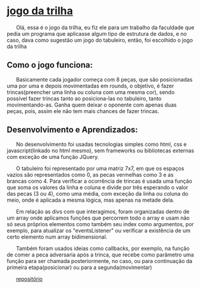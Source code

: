 


<head><style>
    p{
        text-indent:25px
    }
    style{
        display:none
    }
    head{
        display:none
    }
</style></head>

<h1><a href="https://brayanlolv.github.io/jogo-trilha/index.html"> jogo da trilha</a></h1>

<p>Olá, essa é o jogo da trilha, eu fiz ele para um trabalho da faculdade que pedia um programa que aplicasse algum tipo de estrutura de dados, e no caso, dava como sugestão um  jogo do tabuleiro, então, foi escolhido o jogo da trilha
</p>

<h2>Como o jogo funciona:</h2>

<p>
Basicamente cada jogador começa com 8 peças, que são posicionadas uma por uma e  depois movimentadas em rounds, o objetivo, é fazer trincas(preencher uma linha ou coluna com uma mesma cor), sendo possível fazer trincas tanto ao posiciona-las no tabuleiro, tanto movimentando-as. Ganha quem deixar o oponente com apenas duas peças, pois, assim ele não tem mais chances de fazer trincas.</p>

<h2>Desenvolvimento e Aprendizados:</h2>

<p>No desenvolvimento foi usadas tecnologias simples como html, css e javascript(linkado no html mesmo), sem frameworks ou bibliotecas externas com exceção de uma função JQuery.</p>

<p>
O tabuleiro foi representado por uma matriz 7x7, em que os espaços vazios são representados como 0, as pecas vermelhas como 3 e as brancas como 4. Para verificar a ocorrência de trincas é usada uma função que soma os valores da linha e coluna e divide por três esperando o valor das pecas (3 ou 4), como uma média, com exceção da  linha ou coluna do meio, onde é aplicada a mesma lógica, mas apenas na   metade dela.</p>

<p>Em relação as divs com que interagimos, foram organizadas dentro de um array onde aplicamos funções que percorrem todo o array e usam não só seus próprios elementos como também seu index como argumentos, por exemplo, para atualizar os "eventsListener" ou verificar a existência de um certo elemento num array bidimensional.
</p>
<p>Também foram usados ideias como callbacks, por exemplo, na função de comer a peca adversaria após a trinca, que recebe como parâmetro uma função para ser chamada posteriormente, no caso, ou para continuação da primeira etapa(posicionar) ou para a segunda(movimentar)</p>

<a href="https://github.com/brayanlolv/jogo-trilha">repositório</a>
